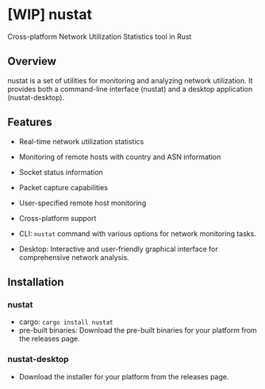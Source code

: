 # [WIP] nustat
Cross-platform Network Utilization Statistics tool in Rust 

## Overview
nustat is a set of utilities for monitoring and analyzing network utilization. 
It provides both a command-line interface (nustat) and a desktop application (nustat-desktop).

## Features

- Real-time network utilization statistics
- Monitoring of remote hosts with country and ASN information
- Socket status information
- Packet capture capabilities
- User-specified remote host monitoring
- Cross-platform support

- CLI: `nustat` command with various options for network monitoring tasks.
- Desktop: Interactive and user-friendly graphical interface for comprehensive network analysis.

## Installation
### nustat
- cargo: `cargo install nustat`
- pre-built binaries: Download the pre-built binaries for your platform from the releases page.
### nustat-desktop
- Download the installer for your platform from the releases page.
